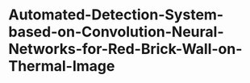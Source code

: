 # Automated-Detection-System-based-on-Convolution-Neural-Networks-for-Red-Brick-Wall-on-Thermal-Image